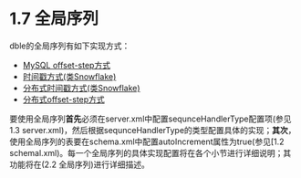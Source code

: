# 1.7 全局序列
dble的全局序列有如下实现方式：

*   [MySQL offset-step方式](1.7_global_sequence/1.7.1_MySQL-offset-setp.md)
*   [时间戳方式(类Snowflake)](1.7_global_sequence/1.7.2_timestamp.md)
*   [分布式时间戳方式(类Snowflake)](1.7_global_sequence/1.7.3_distribute_timestamp.md)
*   [分布式offset-step方式](1.7_global_sequence/1.7.4_distribute_offset-step.md)

要使用全局序列**首先**必须在server.xml中配置sequnceHandlerType配置项(参见 1.3 server.xml)，然后根据sequnceHandlerType的类型配置具体的实现；**其次**，使用全局序列的表要在schema.xml中配置autoIncrement属性为true(参见[1.2 schemal.xml)。每一个全局序列的具体实现配置将在各个小节进行详细说明；其功能将在(2.2 全局序列)进行详细描述。
